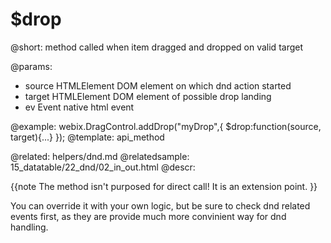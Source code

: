 $drop
=============


@short: method called when item dragged and dropped on valid target
	
@params:
- source    HTMLElement     DOM element on which dnd action started
- target	HTMLElement     DOM element of possible drop landing
- ev      	Event      native html event

@example:
webix.DragControl.addDrop("myDrop",{
	$drop:function(source, target){...}
});
@template:	api_method

@related:
	helpers/dnd.md
@relatedsample:
	15_datatable/22_dnd/02_in_out.html
@descr:

{{note The method isn't purposed for direct call! It is an extension point. }}

You can override it with your own logic, but be sure to check dnd related events first, as they are provide much more convinient way for dnd handling. 

